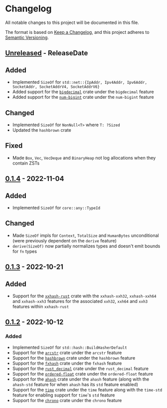 # Changelog

All notable changes to this project will be documented in this file.

The format is based on [Keep a Changelog](https://keepachangelog.com/en/1.0.0/),
and this project adheres to [Semantic Versioning](https://semver.org/spec/v2.0.0.html).

<!-- next-header -->
## [Unreleased] - ReleaseDate

## Added

- Implemented `SizeOf` for `std::net::{IpAddr, Ipv4Addr, Ipv6Addr, SocketAddr, SocketAddrV4, SocketAddrV6}`
- Added support for the [`bigdecimal`](https://crates.io/crates/bigdecimal) crate under the `bigdecimal` feature
- Added support for the [`num-bigint`](https://crates.io/crates/num-bigint) crate under the `num-bigint` feature

## Changed

- Implemented `SizeOf` for `NonNull<T>` where `T: ?Sized`
- Updated the `hashbrown` crate

## Fixed

- Made `Box`, `Vec`, `VecDeque` and `BinaryHeap` not log allocations when they contain ZSTs

## [0.1.4] - 2022-11-04

## Added

- Implemented `SizeOf` for `core::any::TypeId`

## Changed

- Made `SizeOf` impls for `Context`, `TotalSize` and `HumanBytes` unconditional
  (were previously dependent on the `derive` feature)
- `derive(SizeOf)` now partially normalizes types and doesn't emit bounds for `fn` types

## [0.1.3] - 2022-10-21

## Added

- Support for the [`xxhash-rust`](https://docs.rs/xxhash-rust) crate with the `xxhash-xxh32`, `xxhash-xxh64`
  and `xxhash-xxh3` features for the associated `xxh32`, `xxh64` and `xxh3` features within `xxhash-rust` 

## [0.1.2] - 2022-10-12

### Added

- Implemented `SizeOf` for `std::hash::BuildHasherDefault`
- Support for the [`arcstr`](https://docs.rs/arcstr) crate under the `arcstr` feature
- Support for the [`hashbrown`](https://docs.rs/hashbrown)  crate under the `hashbrown` feature
- Support for the [`fxhash`](https://docs.rs/fxhash/latest/fxhash) crate under the `fxhash` feature
- Support for the [`rust_decimal`](https://docs.rs/rust_decimal) crate under the `rust_decimal` feature
- Support for the [`ordered-float`](https://docs.rs/ordered-float) crate under the `ordered-float` feature
- Support for the [`ahash`](https://docs.rs/ahash) crate under the `ahash` feature (along with
  the `ahash-std` feature for when `ahash` has its `std` feature enabled)
- Support for the [`time`](https://docs.rs/time) crate under the `time` feature along with the `time-std`
  feature for enabling support for `time`'s `std` feature
- Support for the [`chrono`](https://docs.rs/chrono) crate under the `chrono` feature

<!-- next-url -->
[Unreleased]: https://github.com/Kixiron/size-of/compare/v0.1.4...HEAD
[0.1.4]: https://github.com/Kixiron/size-of/compare/v0.1.3...v0.1.4
[0.1.3]: https://github.com/Kixiron/size-of/compare/v0.1.2...v0.1.3
[0.1.2]: https://github.com/Kixiron/size-of/compare/...v0.1.2
